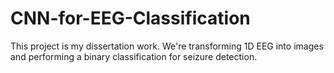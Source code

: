 # CNN-for-EEG-Classification
This project is my dissertation work. 
We're transforming 1D EEG into images and performing a binary classification for seizure detection.
